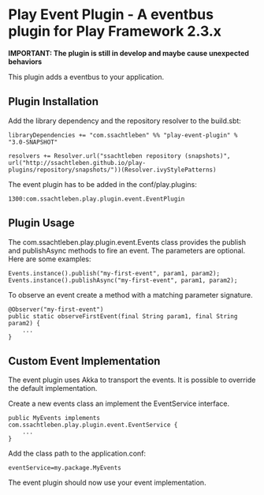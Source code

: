 # Play Event Plugin - A eventbus plugin for Play Framework 2.3.x

**IMPORTANT: The plugin is still in develop and maybe cause unexpected behaviors**

This plugin adds a eventbus to your application.

## Plugin Installation

Add the library dependency and the repository resolver to the build.sbt:

```
libraryDependencies += "com.ssachtleben" %% "play-event-plugin" % "3.0-SNAPSHOT"

resolvers += Resolver.url("ssachtleben repository (snapshots)", url("http://ssachtleben.github.io/play-plugins/repository/snapshots/"))(Resolver.ivyStylePatterns)
```

The event plugin has to be added in the conf/play.plugins:

```
1300:com.ssachtleben.play.plugin.event.EventPlugin
```

## Plugin Usage

The com.ssachtleben.play.plugin.event.Events class provides the publish and publishAsync methods to fire an event. The parameters are optional. Here are some examples:

```
Events.instance().publish("my-first-event", param1, param2);
Events.instance().publishAsync("my-first-event", param1, param2);
```

To observe an event create a method with a matching parameter signature.

```
@Observer("my-first-event")
public static observeFirstEvent(final String param1, final String param2) {
	...
}
```

## Custom Event Implementation

The event plugin uses Akka to transport the events. It is possible to override the default implementation.

Create a new events class an implement the EventService interface.

```
public MyEvents implements com.ssachtleben.play.plugin.event.EventService {
	...
}
```

Add the class path to the application.conf:

```
eventService=my.package.MyEvents
```

The event plugin should now use your event implementation.